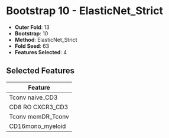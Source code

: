 # Bootstrap 10 - ElasticNet_Strict

- **Outer Fold**: 13
- **Bootstrap**: 10
- **Method**: ElasticNet_Strict
- **Fold Seed**: 63
- **Features Selected**: 4

## Selected Features

| Feature |
|---------|
| Tconv naive_CD3 |
| CD8 RO CXCR3_CD3 |
| Tconv memDR_Tconv |
| CD16mono_myeloid |
